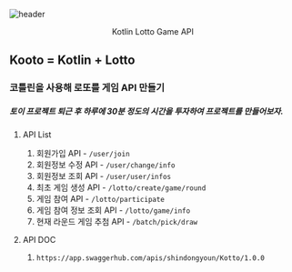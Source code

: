 ![header](https://capsule-render.vercel.app/api?type=wave&color=auto&height=300&section=header&text=LOTTO%20GAME&fontSize=90&animation=fadeIn&fontAlignY=38)
<p align='center'> Kotlin Lotto Game API </p>

## Kooto = Kotlin + Lotto
### 코틀린을 사용해 로또를 게임 API 만들기


##### 토이 프로젝트 퇴근 후 하루에 30분 정도의 시간을 투자하여 프로젝트를 만들어보자.

1. API List
    1. 회원가입 API - ``/user/join``
    1. 회원정보 수정 API - ``/user/change/info``
    1. 회원정보 조회 API - ``/user/user/infos``
    1. 최초 게임 생성 API - ``/lotto/create/game/round``
    1. 게임 참여 API - ``/lotto/participate``
    1. 게임 참여 정보 조회 API - ``/lotto/game/info``
    1. 현재 라운드 게임 추첨 API - ``/batch/pick/draw``

2. API DOC
    1. ``https://app.swaggerhub.com/apis/shindongyoun/Kotto/1.0.0``




